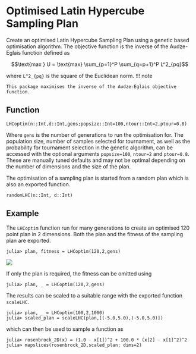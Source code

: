 # Optimised Latin Hypercube Sampling Plan

Create an optimised Latin Hypercube Sampling Plan using a genetic based optimisation
algorithm. The objective function is the inverse of the Audze-Eglais function defined as

```math
\text{max } U = \text{max} \sum_{p=1}^P \sum_{q=p+1}^P L^2_{pq}
```
where ``L^2_{pq}`` is the square of the Euclidean norm.
!!! note

    This package maximises the inverse of the Audze-Eglais objective function.

## Function
```@docs
LHCoptim(n::Int,d::Int,gens;popsize::Int=100,ntour::Int=2,ptour=0.8)
```
Where `gens` is the number of generations to run the optimisation for. The population
size, number of samples selected for tournament, as well as the probability for tournament
selection in the genetic algorithm, can be accessed with the optional arguments
`popsize=100`, `ntour=2` and `ptour=0.8`. These are manually tuned defaults and may not be
optimal depending on the number of dimensions and the size of the plan.

The optimisation of a sampling plan is started from a random plan which is also
an exported function.
```@docs
randomLHC(n::Int, d::Int)
```

## Example
The `LHCoptim` function run for many generations to create an optimised 120 point
plan in 2 dimensions. Both the plan and the fitness of the sampling plan are exported.

```julia-repl
julia> plan, fitness = LHCoptim(120,2,gens)
```
![](https://raw.githubusercontent.com/MrUrq/LatinHypercubeSampling.jl/master/docs/src/assets/120p2d.png)

If only the plan is required, the fitness can be omitted using 
```julia-repl
julia> plan, _ = LHCoptim(120,2,gens)
```

The results can be scaled to a suitable range with the exported function `scaleLHC`.
```julia-repl
julia> plan, _ = LHCoptim(100,2,1000)
julia> scaled_plan = scaleLHC(plan,[(-5.0,5.0),(-5.0,5.0)])
```
which can then be used to sample a function as 
```julia-repl
julia> rosenbrock_2D(x) = (1.0 - x[1])^2 + 100.0 * (x[2] - x[1]^2)^2
julia> mapslices(rosenbrock_2D,scaled_plan; dims=2)
```